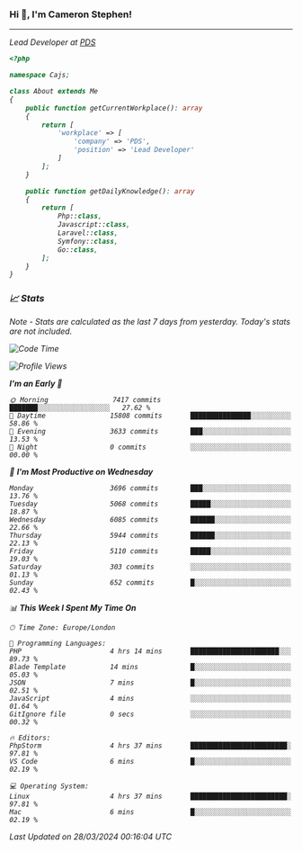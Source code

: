 ### Hi 👋, I'm Cameron Stephen!
<hr>
<p><em>Lead Developer at <a href="https://prindatasolutions.co.uk">PDS</a></p>


```php
<?php

namespace Cajs;

class About extends Me
{
    public function getCurrentWorkplace(): array
    {
        return [
            'workplace' => [
                'company' => 'PDS',
                'position' => 'Lead Developer'
            ]
        ];
    }

    public function getDailyKnowledge(): array
    {
        return [
            Php::class,
            Javascript::class,
            Laravel::class,
            Symfony::class,
            Go::class,
        ];
    }
}
```

### 📈 Stats
<p><em>Note - Stats are calculated as the last 7 days from yesterday. Today's stats are not included.</em></p>


<!--START_SECTION:waka-->
![Code Time](http://img.shields.io/badge/Code%20Time-3%2C745%20hrs%206%20mins-blue)

![Profile Views](http://img.shields.io/badge/Profile%20Views-0-blue)

**I'm an Early 🐤** 

```text
🌞 Morning                7417 commits        ███████░░░░░░░░░░░░░░░░░░   27.62 % 
🌆 Daytime                15808 commits       ███████████████░░░░░░░░░░   58.86 % 
🌃 Evening                3633 commits        ███░░░░░░░░░░░░░░░░░░░░░░   13.53 % 
🌙 Night                  0 commits           ░░░░░░░░░░░░░░░░░░░░░░░░░   00.00 % 
```
📅 **I'm Most Productive on Wednesday** 

```text
Monday                   3696 commits        ███░░░░░░░░░░░░░░░░░░░░░░   13.76 % 
Tuesday                  5068 commits        █████░░░░░░░░░░░░░░░░░░░░   18.87 % 
Wednesday                6085 commits        ██████░░░░░░░░░░░░░░░░░░░   22.66 % 
Thursday                 5944 commits        ██████░░░░░░░░░░░░░░░░░░░   22.13 % 
Friday                   5110 commits        █████░░░░░░░░░░░░░░░░░░░░   19.03 % 
Saturday                 303 commits         ░░░░░░░░░░░░░░░░░░░░░░░░░   01.13 % 
Sunday                   652 commits         █░░░░░░░░░░░░░░░░░░░░░░░░   02.43 % 
```


📊 **This Week I Spent My Time On** 

```text
🕑︎ Time Zone: Europe/London

💬 Programming Languages: 
PHP                      4 hrs 14 mins       ██████████████████████░░░   89.73 % 
Blade Template           14 mins             █░░░░░░░░░░░░░░░░░░░░░░░░   05.03 % 
JSON                     7 mins              █░░░░░░░░░░░░░░░░░░░░░░░░   02.51 % 
JavaScript               4 mins              ░░░░░░░░░░░░░░░░░░░░░░░░░   01.64 % 
GitIgnore file           0 secs              ░░░░░░░░░░░░░░░░░░░░░░░░░   00.32 % 

🔥 Editors: 
PhpStorm                 4 hrs 37 mins       ████████████████████████░   97.81 % 
VS Code                  6 mins              █░░░░░░░░░░░░░░░░░░░░░░░░   02.19 % 

💻 Operating System: 
Linux                    4 hrs 37 mins       ████████████████████████░   97.81 % 
Mac                      6 mins              █░░░░░░░░░░░░░░░░░░░░░░░░   02.19 % 
```


 Last Updated on 28/03/2024 00:16:04 UTC
<!--END_SECTION:waka-->
